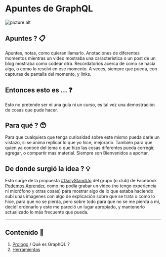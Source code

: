 # Apuntes de GraphQL
![picture alt](https://cdn-images-1.medium.com/max/1200/1*RHQ7lpGDV_M3yWRa9DiR2g.png "GraphQL")
## Apuntes ?  :clipboard:
Apuntes, notas, como quieran llamarlo. 
Anotaciones de diferentes momentos mientras un video mostraba una caracteristica o un post de un blog mostraba como codear otra. 
Recordatorios acerca de como se hacía algo, o como lo resolví en ese momento. 
A veces, siempre que pueda, con capturas de pantalla del momento, y links.
## Entonces esto es ...  :question:
Esto no pretende ser ni una guía ni un curso, es tal vez una demostración de cosas que pude hacer.
## Para qué ?  :hushed:
Para que cualquiera que tenga curiosidad sobre este mismo pueda darle un vistazo, si se anima replicar lo que yo hice, mejorarlo.
También para que quien ya conocé del tema o que hizo las cosas diferentes pueda corregir, agregar, o compartir mas material. Siempre son Bienvenidos a aportar.
## De donde surgió la idea ?  :bulb:
Esto surge de la propuesta [#DailyStandUp](https://www.facebook.com/hashtag/dailystandup?source=feed_text&epa=HASHTAG) del grupo (o club) de Facebook [Podemos Aprender](https://www.facebook.com/groups/571508276552938/), como no podía grabar un video (no tengo experiencia ni micrófono y otras cosas) para mostrar algo de lo que estaba haciendo subí unas imagenes con algo de explicación sobre que se trata o como lo hice, para que no se pierda, pero sobre todo para que no se me pierda a mí, decidí ordenarlo y este me pareció un lugar apropiado, y mantenerlo actualizado lo más frecuente que pueda.
- - - -
## Contenido  :book:
1. [Prologo](https://github.com/gastonpereyra/Apuntes_GraphQL/blob/master/Contenido/Prologo.md) / Qué es GraphQL ?
2. [Herramientas](https://github.com/gastonpereyra/Apuntes_GraphQL/blob/master/Contenido/Herramientas.md)
